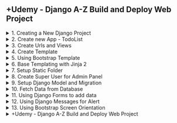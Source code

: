 
## +Udemy - Django A-Z Build and Deploy Web Project

<details>
<summary>1. Creating a New Django Project </summary>

# Creating a New Django Project

## Install venv

```py
python -m venv myproject-env
```

## Activate venv

```py
# myproject-env\Scripts\activate
source myproject-env/bin/activate
```

## Install Django

```py
python -m pip install Django
pip install django
pip install django==5.0
```

## Get dependencies

```py
pip freeze
```

```x
asgiref==3.7.2
Django==5.0.3
sqlparse==0.4.4
```

## Save Dependencies to Requirements.txt

```py
pip freeze > requirements.txt
```

## Install requirements from Requirements.txt

```py
pip install -r requirements.txt
```

## Deactivate a virtual environment

```py
deactivate
```

## Create Django Project

```py
django-admin startproject taskmate .
```

## Make Migrations

```py
python manage.py makemigrations
python manage.py migrate
```

## Start Local Server

```py
python manage.py runserver
```

```x
You have 18 unapplied migration(s). Your project may not work properly until you apply the migrations for app(s): admin, auth, contenttypes, sessions.
Run 'python manage.py migrate' to apply them.
April 03, 2024 - 19:56:32
Django version 5.0.4, using settings 'taskmate.settings'
Starting development server at http://127.0.0.1:8000/
Quit the server with CONTROL-C.
```

![image](https://github.com/omeatai/src-python-flask-django/assets/32337103/22df5e9a-3927-4360-bffc-40c6cfb95033)

<img width="1529" alt="image" src="https://github.com/omeatai/src-python-flask-django/assets/32337103/e087d565-d986-4697-b1d6-3e1a239d5689">

# #END</details>

<details>
<summary>2. Create new App - TodoList </summary>

# Create new App - TodoList

[https://github.com/omeatai/src-python-flask-django/commit/fbf231bb53a548dc15c021d4041212fa10ffc13b](https://github.com/omeatai/src-python-flask-django/commit/fbf231bb53a548dc15c021d4041212fa10ffc13b)

## Create App

```py
python manage.py startapp todolist
django-admin startapp todolist
```

### taskmate.settings:

```x
# Application definition

INSTALLED_APPS = [
    'django.contrib.admin',
    'django.contrib.auth',
    'django.contrib.contenttypes',
    'django.contrib.sessions',
    'django.contrib.messages',
    'django.contrib.staticfiles',

    # apps
    'todolist',
]
```

<img width="1529" alt="image" src="https://github.com/omeatai/src-python-flask-django/assets/32337103/0df79c8a-1bcd-44c9-8941-cae421178859">


# #END</details>

<details>
<summary>3. Create Urls and Views </summary>

# Create Urls and Views


### taskmate.urls:

```py
from django.contrib import admin
from django.urls import path, include

urlpatterns = [
    path('admin/', admin.site.urls),
    path('task/', include('todolist.urls')),
]
```

### todolist.urls:

```py
from django.urls import path
from todolist import views

urlpatterns = [
    path('', views.todolist, name="todolist"),
]
```

### todolist.views:

```py
from django.shortcuts import render
from django.http import HttpResponse
# Create your views here.


def todolist(request):
    return HttpResponse("<h1>Welcome to the Task Page</h1>")
```

![image](https://github.com/omeatai/src-python-flask-django/assets/32337103/00dc48de-9654-4228-9306-b1e13ebdebef)
<img width="1529" alt="image" src="https://github.com/omeatai/src-python-flask-django/assets/32337103/428fa1e7-2306-4ed8-8d4d-92f0aff97760">
<img width="1529" alt="image" src="https://github.com/omeatai/src-python-flask-django/assets/32337103/e0b80bad-7cdc-4a7c-b993-0d9fd4a5ccd2">
<img width="1529" alt="image" src="https://github.com/omeatai/src-python-flask-django/assets/32337103/ca3b2339-c5b3-41b8-a5cd-6bf04e8e7dd6">

# #END</details>

<details>
<summary>4. Create Template </summary>

# Create Template

[https://github.com/omeatai/src-python-flask-django/commits/main/](https://github.com/omeatai/src-python-flask-django/commits/main/)

### todolist.urls:

```py
from django.urls import path
from todolist import views

urlpatterns = [
    path('', views.todolist, name="todolist"),
]

```

### todolist.views:

```py
from django.shortcuts import render
from django.http import HttpResponse
# Create your views here.


def todolist(request):
    # return HttpResponse("<h1>Welcome to the Task Page</h1>")
    return render(request, 'todolist.html', {})

```

### src-python/udemy/django-A-Z/todolist/templates/todolist.html:

```py
<h1>Welcome to the New Task Page on Template!</h1>
```

![image](https://github.com/omeatai/src-python-flask-django/assets/32337103/d396c262-ed1e-4f1c-bf43-fa520ea9c3af)

<img width="1473" alt="image" src="https://github.com/omeatai/src-python-flask-django/assets/32337103/cfbc6f64-928f-4080-ba25-8ebcc3d0a6de">
<img width="1473" alt="image" src="https://github.com/omeatai/src-python-flask-django/assets/32337103/4dd585bd-dfd6-4303-8744-62592671234a">
<img width="1473" alt="image" src="https://github.com/omeatai/src-python-flask-django/assets/32337103/86cd6c65-0954-43fd-a751-6a9473475cf4">

# #END</details>

<details>
<summary>5. Using Bootstrap Template </summary>

# Using Bootstrap Template

[https://github.com/omeatai/src-python-flask-django/commit/5e9fe522da16c264556fb6d4e37d64bb80d1747b](https://github.com/omeatai/src-python-flask-django/commit/5e9fe522da16c264556fb6d4e37d64bb80d1747b)

## Bootstrap Main Template

```html
<!doctype html>
<html lang="en">
  <head>
    <meta charset="utf-8">
    <meta name="viewport" content="width=device-width, initial-scale=1">
    <title>Bootstrap demo</title>
    <link href="https://cdn.jsdelivr.net/npm/bootstrap@5.3.3/dist/css/bootstrap.min.css" rel="stylesheet" integrity="sha384-QWTKZyjpPEjISv5WaRU9OFeRpok6YctnYmDr5pNlyT2bRjXh0JMhjY6hW+ALEwIH" crossorigin="anonymous">
  </head>
  <body>
    <h1>Hello, world!</h1>
    <script src="https://cdn.jsdelivr.net/npm/bootstrap@5.3.3/dist/js/bootstrap.bundle.min.js" integrity="sha384-YvpcrYf0tY3lHB60NNkmXc5s9fDVZLESaAA55NDzOxhy9GkcIdslK1eN7N6jIeHz" crossorigin="anonymous"></script>
  </body>
</html>
```

## Navbar Template

```html
<nav class="navbar navbar-expand-lg bg-body-tertiary">
  <div class="container-fluid">
    <a class="navbar-brand" href="#">Navbar</a>
    <button class="navbar-toggler" type="button" data-bs-toggle="collapse" data-bs-target="#navbarNav" aria-controls="navbarNav" aria-expanded="false" aria-label="Toggle navigation">
      <span class="navbar-toggler-icon"></span>
    </button>
    <div class="collapse navbar-collapse" id="navbarNav">
      <ul class="navbar-nav">
        <li class="nav-item">
          <a class="nav-link active" aria-current="page" href="#">Home</a>
        </li>
        <li class="nav-item">
          <a class="nav-link" href="#">Features</a>
        </li>
        <li class="nav-item">
          <a class="nav-link" href="#">Pricing</a>
        </li>
        <li class="nav-item">
          <a class="nav-link disabled" aria-disabled="true">Disabled</a>
        </li>
      </ul>
    </div>
  </div>
</nav>
```

### src-python/udemy/django-A-Z/todolist/templates/todolist.html:

```html
<!doctype html>
<html lang="en">

<head>
    <!-- Required meta tags -->
    <meta charset="utf-8">
    <meta name="viewport" content="width=device-width, initial-scale=1, shrink-to-fit=no">

    <!-- Bootstrap CSS -->
    <link href="https://cdn.jsdelivr.net/npm/bootstrap@5.3.0-alpha3/dist/css/bootstrap.min.css" rel="stylesheet"
        integrity="sha384-KK94CHFLLe+nY2dmCWGMq91rCGa5gtU4mk92HdvYe+M/SXH301p5ILy+dN9+nJOZ" crossorigin="anonymous">

    <title>Todo List - Taskmate </title>
</head>

<body>
    <nav class="navbar navbar-expand-lg bg-body-tertiary">
        <div class="container-fluid">
            <a class="navbar-brand" href="#">Navbar</a>
            <button class="navbar-toggler" type="button" data-bs-toggle="collapse" data-bs-target="#navbarNav"
                aria-controls="navbarNav" aria-expanded="false" aria-label="Toggle navigation">
                <span class="navbar-toggler-icon"></span>
            </button>
            <div class="collapse navbar-collapse" id="navbarNav">
                <ul class="navbar-nav">
                    <li class="nav-item">
                        <a class="nav-link active" aria-current="page" href="#">Home</a>
                    </li>
                    <li class="nav-item">
                        <a class="nav-link" href="#">Features</a>
                    </li>
                    <li class="nav-item">
                        <a class="nav-link" href="#">Pricing</a>
                    </li>
                    <li class="nav-item">
                        <a class="nav-link disabled" aria-disabled="true">Disabled</a>
                    </li>
                </ul>
            </div>
        </div>
    </nav>

    <main class="container">
        <h1>Welcome to the New Task Page on Template!</h1>
    </main>

    <!-- Optional JavaScript; choose one of the two! -->
    <!-- jQuery and Bootstrap Bundle (includes Popper) -->
    <script src="https://cdn.jsdelivr.net/npm/bootstrap@5.3.0-alpha3/dist/js/bootstrap.bundle.min.js"
        integrity="sha384-ENjdO4Dr2bkBIFxQpeoTz1HIcje39Wm4jDKdf19U8gI4ddQ3GYNS7NTKfAdVQSZe" crossorigin="anonymous">
    </script>
</body>

</html>
```

![image](https://github.com/omeatai/src-python-flask-django/assets/32337103/446ff51f-5e68-4fab-9ee5-1b2cd918856d)
![image](https://github.com/omeatai/src-python-flask-django/assets/32337103/34ea1c8a-0430-4406-8548-f7a842f7633c)
![image](https://github.com/omeatai/src-python-flask-django/assets/32337103/e975baa4-d57f-4a83-9615-bfe89045f5eb)
![image](https://github.com/omeatai/src-python-flask-django/assets/32337103/4f3ff341-162f-41c5-baa4-37f70e1ee5ae)
![image](https://github.com/omeatai/src-python-flask-django/assets/32337103/c34349cd-1660-490d-8a99-3960b0e1360b)

<img width="1473" alt="image" src="https://github.com/omeatai/src-python-flask-django/assets/32337103/7e064467-6a7e-46d9-9b8b-4a40e7aeea92">

# #END</details>

<details>
<summary>6. Base Templating with Jinja 2 </summary>

# Base Templating with Jinja 2

[https://github.com/omeatai/src-python-flask-django/commits/main/](https://github.com/omeatai/src-python-flask-django/commits/main/)

### taskmate.settings:

```py

TEMPLATES = [
    {
        'BACKEND': 'django.template.backends.django.DjangoTemplates',
        # 'DIRS': [BASE_DIR / 'templates'],
        'DIRS': [os.path.join(BASE_DIR, 'templates')],
        'APP_DIRS': True,
        'OPTIONS': {
            'context_processors': [
                'django.template.context_processors.debug',
                'django.template.context_processors.request',
                'django.contrib.auth.context_processors.auth',
                'django.contrib.messages.context_processors.messages',
            ],
        },
    },
]
```

### taskmate.urls:

```py
from django.contrib import admin
from django.urls import path, include

urlpatterns = [
    path('admin/', admin.site.urls),
    path('task/', include('todolist.urls')),
]

```

### todolist.urls:

```py
from django.urls import path
from todolist import views

urlpatterns = [
    path('', views.todolist, name="todolist"),
    path('about/', views.about, name="about"),
    path('contact/', views.contact, name="contact"),
]

```

### todolist.views:

```py
from django.shortcuts import render
from django.http import HttpResponse
# Create your views here.


def todolist(request):
    context = {
        "welcome_text": "Welcome to your Todo List!"
    }
    # return HttpResponse("<h1>Welcome to the Task Page</h1>")
    return render(request, 'todolist.html', context)


def about(request):
    context = {
        "welcome_text": "Welcome to the About Page!"
    }
    return render(request, 'about.html', context)


def contact(request):
    context = {
        "welcome_text": "Welcome to the Contact Page!"
    }
    return render(request, 'contact.html', context)

```

### src-python/udemy/django-A-Z/templates/todolist/base.html:

```html
<!doctype html>
<html lang="en">

<head>
    <!-- Required meta tags -->
    <meta charset="utf-8">
    <meta name="viewport" content="width=device-width, initial-scale=1, shrink-to-fit=no">

    <!-- Bootstrap CSS -->
    <link href="https://cdn.jsdelivr.net/npm/bootstrap@5.3.0-alpha3/dist/css/bootstrap.min.css" rel="stylesheet"
        integrity="sha384-KK94CHFLLe+nY2dmCWGMq91rCGa5gtU4mk92HdvYe+M/SXH301p5ILy+dN9+nJOZ" crossorigin="anonymous">

    <title>Todo List Manager - {% block title %}{% endblock title %} </title>
</head>

<body>
    <nav class="navbar navbar-expand-lg bg-body-tertiary">
        <div class="container-fluid">
            <a class="navbar-brand" href="#">Task Mate</a>
            <button class="navbar-toggler" type="button" data-bs-toggle="collapse" data-bs-target="#navbarNav"
                aria-controls="navbarNav" aria-expanded="false" aria-label="Toggle navigation">
                <span class="navbar-toggler-icon"></span>
            </button>
            <div class="collapse navbar-collapse" id="navbarNav">
                <ul class="navbar-nav">
                    <li class="nav-item">
                        <a class="nav-link active" aria-current="page" href="{% url 'todolist' %}">Home</a>
                    </li>
                    <li class="nav-item">
                        <a class="nav-link" href="{% url 'todolist' %}">Todo List</a>
                        {% comment %} <a class="nav-link" href="/task">Todo List</a> {% endcomment %}
                    </li>
                    <li class="nav-item">
                        <a class="nav-link" href="{% url 'about' %}">About Us</a>
                        {% comment %} <a class="nav-link" href="/task/about">About Us</a> {% endcomment %}
                    </li>
                    <li class="nav-item">
                        <a class="nav-link" href="{% url 'contact' %}">Contact Us</a>
                        {% comment %} <a class="nav-link" href="/task/contact">Contact Us</a> {% endcomment %}
                    </li>
                </ul>
            </div>
        </div>
    </nav>

    <main class="container">
        <h1>Taskmate</h1>
        {% block content %}
        {% endblock content %}
    </main>

    <!-- Optional JavaScript; choose one of the two! -->
    <!-- jQuery and Bootstrap Bundle (includes Popper) -->
    <script src="https://cdn.jsdelivr.net/npm/bootstrap@5.3.0-alpha3/dist/js/bootstrap.bundle.min.js"
        integrity="sha384-ENjdO4Dr2bkBIFxQpeoTz1HIcje39Wm4jDKdf19U8gI4ddQ3GYNS7NTKfAdVQSZe" crossorigin="anonymous">
    </script>
</body>

</html>
```

### src-python/udemy/django-A-Z/todolist/templates/todolist.html:

```html
{% extends "todolist/base.html" %}

{% block title %}
Welcome
{% endblock title %}

{% block content %}
<h2>{{ welcome_text }}</h2>
{% endblock content %}
```

### src-python/udemy/django-A-Z/todolist/templates/about.html:

```html
{% extends "todolist/base.html" %}

{% block title %}
About Us
{% endblock title %}

{% block content %}
<h2>{{ welcome_text }}</h2>
{% endblock content %}
```

### src-python/udemy/django-A-Z/todolist/templates/contact.html:

```html
{% extends "todolist/base.html" %}

{% block title %}
Contact Us
{% endblock title %}

{% block content %}
<h2>{{ welcome_text }}</h2>
{% endblock content %}
```

![image](https://github.com/omeatai/src-python-flask-django/assets/32337103/cf0018f9-f76d-4331-9a12-6e593e93388b)
![image](https://github.com/omeatai/src-python-flask-django/assets/32337103/4c1a659a-e02e-4100-bd7d-e8642b1827b5)
![image](https://github.com/omeatai/src-python-flask-django/assets/32337103/c3df0c22-7edc-4e21-912d-f3d99900780b)
<img width="1429" alt="image" src="https://github.com/omeatai/src-python-flask-django/assets/32337103/404412e4-8604-4713-8743-16acc5cb9ac5">
<img width="1473" alt="image" src="https://github.com/omeatai/src-python-flask-django/assets/32337103/a17c5e5f-fcbc-4441-8ed1-f9f7072c28f4">
<img width="1473" alt="image" src="https://github.com/omeatai/src-python-flask-django/assets/32337103/95719a7d-890b-4a25-bbc3-2c6c89c8b1dc">
<img width="1473" alt="image" src="https://github.com/omeatai/src-python-flask-django/assets/32337103/15c80222-f800-406c-828f-c4c8bc2ce164">
<img width="1473" alt="image" src="https://github.com/omeatai/src-python-flask-django/assets/32337103/958b11f8-8a51-4bf7-9248-72d3a4c4a14a">
<img width="1473" alt="image" src="https://github.com/omeatai/src-python-flask-django/assets/32337103/e5d94c38-773f-4bef-aeb3-68d5e0eed1cd">
<img width="1473" alt="image" src="https://github.com/omeatai/src-python-flask-django/assets/32337103/82861d69-ab2b-4767-9e65-fe2017da7056">
<img width="1473" alt="image" src="https://github.com/omeatai/src-python-flask-django/assets/32337103/c2707449-f9fe-44c6-bd18-412d76ada279">

# #END</details>

<details>
<summary>7. Setup Static Folder </summary>

# Setup Static Folder

[https://github.com/omeatai/src-python-flask-django/commit/b727b0e70a83ddb22c3cc2845e28d8128f0a19b9](https://github.com/omeatai/src-python-flask-django/commit/b727b0e70a83ddb22c3cc2845e28d8128f0a19b9)

### taskmate.settings:

```py
# Static files (CSS, JavaScript, Images)
# https://docs.djangoproject.com/en/5.0/howto/static-files/

STATIC_URL = 'static/'
STATICFILES_DIRS = [os.path.join(BASE_DIR, 'static')]
```

### src-python/udemy/django-A-Z/templates/todolist/base.html:

```html
{% load static %}

<!doctype html>
<html lang="en">

<head>
    <!-- Required meta tags -->
    <meta charset="utf-8">
    <meta name="viewport" content="width=device-width, initial-scale=1, shrink-to-fit=no">

    <!-- Bootstrap CSS -->
    <link href="https://cdn.jsdelivr.net/npm/bootstrap@5.3.0-alpha3/dist/css/bootstrap.min.css" rel="stylesheet"
        integrity="sha384-KK94CHFLLe+nY2dmCWGMq91rCGa5gtU4mk92HdvYe+M/SXH301p5ILy+dN9+nJOZ" crossorigin="anonymous">

    <title>Todo List Manager - {% block title %}{% endblock title %} </title>
</head>

<body>
    <nav class="navbar navbar-expand-lg bg-body-dark navbar-dark bg-dark">
        <div class="container-fluid">
            <a class="navbar-brand" href="{% url 'todolist' %}"><img src="{% static 'todolist/images/logo-1.png' %}"
                    alt="Taskmate Logo"></a>
            <button class="navbar-toggler" type="button" data-bs-toggle="collapse" data-bs-target="#navbarNav"
                aria-controls="navbarNav" aria-expanded="false" aria-label="Toggle navigation">
                <span class="navbar-toggler-icon"></span>
            </button>
            <div class="collapse navbar-collapse" id="navbarNav">
                <ul class="navbar-nav">
                    <li class="nav-item">
                        <a class="nav-link active" aria-current="page" href="{% url 'todolist' %}">Home</a>
                    </li>
                    <li class="nav-item">
                        <a class="nav-link" href="{% url 'todolist' %}">Todo List</a>
                        {% comment %} <a class="nav-link" href="/task">Todo List</a> {% endcomment %}
                    </li>
                    <li class="nav-item">
                        <a class="nav-link" href="{% url 'about' %}">About Us</a>
                        {% comment %} <a class="nav-link" href="/task/about">About Us</a> {% endcomment %}
                    </li>
                    <li class="nav-item">
                        <a class="nav-link" href="{% url 'contact' %}">Contact Us</a>
                        {% comment %} <a class="nav-link" href="/task/contact">Contact Us</a> {% endcomment %}
                    </li>
                </ul>
            </div>
        </div>
    </nav>

    <main class="container">
        <h1>Taskmate</h1>
        {% block content %}
        {% endblock content %}
    </main>

    <!-- Optional JavaScript; choose one of the two! -->
    <!-- jQuery and Bootstrap Bundle (includes Popper) -->
    <script src="https://cdn.jsdelivr.net/npm/bootstrap@5.3.0-alpha3/dist/js/bootstrap.bundle.min.js"
        integrity="sha384-ENjdO4Dr2bkBIFxQpeoTz1HIcje39Wm4jDKdf19U8gI4ddQ3GYNS7NTKfAdVQSZe" crossorigin="anonymous">
    </script>
</body>

</html>
```

### src-python/udemy/django-A-Z/todolist/templates/todolist.html:

```py
{% extends "todolist/base.html" %}

{% block title %}
Welcome
{% endblock title %}

{% block content %}
<h2>{{ welcome_text }}</h2>
{% endblock content %}
```

![image](https://github.com/omeatai/src-python-flask-django/assets/32337103/a2277918-c10d-4288-9da7-5b432584721b)

<img width="1473" alt="image" src="https://github.com/omeatai/src-python-flask-django/assets/32337103/9df594d4-54de-4364-82f0-3a284055392f">
<img width="1473" alt="image" src="https://github.com/omeatai/src-python-flask-django/assets/32337103/3bc02c76-03e0-4a8f-9378-a031239ecf0b">
<img width="1473" alt="image" src="https://github.com/omeatai/src-python-flask-django/assets/32337103/b220e88c-809f-41f0-8ae3-09afe5965650">

# #END</details>

<details>
<summary>8. Create Super User for Admin Panel </summary>

# Create Super User for Admin Panel

## Create Super User

```py
python manage.py createsuperuser
```

## Run Local Server

```py
python manage.py runserver
```

<img width="510" alt="image" src="https://github.com/omeatai/src-python-flask-django/assets/32337103/77949caa-8709-4791-a7e5-2afdec7fba00">
![image](https://github.com/omeatai/src-python-flask-django/assets/32337103/b0543452-5fe3-4bcb-82fa-383316494102)
<img width="1400" alt="image" src="https://github.com/omeatai/src-python-flask-django/assets/32337103/6f3861bb-a0fb-4586-81ce-ef572f8a5222">

# #END</details>

<details>
<summary>9. Setup Django Model and Migration </summary>

# Setup Django Model and Migration

[https://github.com/omeatai/src-python-flask-django/commit/d3985ea132dfa34bb55905b46db68e27b9d763b3](https://github.com/omeatai/src-python-flask-django/commit/d3985ea132dfa34bb55905b46db68e27b9d763b3)

### todolist.models:

```py
from django.db import models

# Create your models here.


class TaskList(models.Model):
    task = models.CharField(max_length=300)
    done = models.BooleanField(default=False)
    # description = models.TextField()
    created_at = models.DateTimeField(auto_now_add=True)
    updated_at = models.DateTimeField(auto_now=True)

```

### todolist.admin:

```py
from django.contrib import admin
from .models import TaskList

# Register your models here.
admin.site.register(TaskList)

```

## Make Migrations

```py
python manage.py makemigrations
python manage.py migrate
```

## Run Local Server

```py
python manage.py runserver
```

![image](https://github.com/omeatai/src-python-flask-django/assets/32337103/f69b55f9-7c06-45d9-b90f-95705d619746)
![image](https://github.com/omeatai/src-python-flask-django/assets/32337103/efc83b7a-c85c-46fd-9381-3d673105a4ee)
![image](https://github.com/omeatai/src-python-flask-django/assets/32337103/cc5ba05b-068b-4920-8670-f7abc38f04ad)
![image](https://github.com/omeatai/src-python-flask-django/assets/32337103/1ec8e6a8-e448-4bc6-a8f9-2d296a99fbd5)

<img width="1400" alt="image" src="https://github.com/omeatai/src-python-flask-django/assets/32337103/6c89310a-d2c6-4e4b-9ebb-a82cf387cab9">
<img width="1400" alt="image" src="https://github.com/omeatai/src-python-flask-django/assets/32337103/addfbe9c-e4ae-4dd3-af38-f60ee9b8d031">

# #END</details>

<details>
<summary>10. Fetch Data from Database </summary>

# Fetch Data from Database

[https://github.com/omeatai/src-python-flask-django/commit/36b1e3ea6eecc65fecc913682d0829684a876ebd](https://github.com/omeatai/src-python-flask-django/commit/36b1e3ea6eecc65fecc913682d0829684a876ebd)

[https://getbootstrap.com/docs/5.3/content/tables/](https://getbootstrap.com/docs/5.3/content/tables/)

## Bootstrap Table Format:

```html
<table class="table">
  <thead>
    <tr>
      <th scope="col">#</th>
      <th scope="col">First</th>
      <th scope="col">Last</th>
      <th scope="col">Handle</th>
    </tr>
  </thead>
  <tbody>
    <tr>
      <th scope="row">1</th>
      <td>Mark</td>
      <td>Otto</td>
      <td>@mdo</td>
    </tr>
    <tr>
      <th scope="row">2</th>
      <td>Jacob</td>
      <td>Thornton</td>
      <td>@fat</td>
    </tr>
    <tr>
      <th scope="row">3</th>
      <td colspan="2">Larry the Bird</td>
      <td>@twitter</td>
    </tr>
  </tbody>
</table>
```

### todolist.views:

```py
from django.shortcuts import render
from django.http import HttpResponse
from .models import TaskList
# Create your views here.


def todolist(request):
    tasks = TaskList.objects.all()
    context = {
        'tasks': tasks,
        "welcome_text": "Welcome to your Todo List!"
    }
    # return HttpResponse("<h1>Welcome to the Task Page</h1>")
    return render(request, 'todolist.html', context)


def about(request):
    context = {
        "welcome_text": "Welcome to the About Page!"
    }
    return render(request, 'about.html', context)


def contact(request):
    context = {
        "welcome_text": "Welcome to the Contact Page!"
    }
    return render(request, 'contact.html', context)

```

### src-python/udemy/django-A-Z/todolist/templates/todolist.html:

```html
{% extends "todolist/base.html" %}

{% block title %}
Welcome
{% endblock title %}

{% block content %}
<h2>{{ welcome_text }}</h2>

{% comment %} <table class="table table-dark table-striped"> {% endcomment %}
    <table class="table table-light table-striped table-hover table-bordered">
        <thead>
            <tr class="table-dark">
                <th scope="col">Task</th>
                <th scope="col">Done</th>
                <th scope="col">Edit</th>
                <th scope="col">Delete</th>
            </tr>
        </thead>
        <tbody>
            {% for todo in tasks %}
            {% if todo.done %}
            <tr class="table-success">
                <th scope="row">{{ todo.task }}</th>
                <td>YES</td>
                <td><a href="" type="button" class="btn btn-warning btn-sm">Edit</a></td>
                <td><a href="" type="button" class="btn btn-danger btn-sm">Delete</a></td>
            </tr>
            {% else %}
            <tr>
                <th scope="row">{{ todo.task }}</th>
                <td>NO</td>
                <td><a href="" type="button" class="btn btn-warning btn-sm">Edit</a></td>
                <td><a href="" type="button" class="btn btn-danger btn-sm">Delete</a></td>
            </tr>
            {% endif %}
            {% endfor %}
        </tbody>
    </table>

    {% for todo in tasks %}
    <div class="todo">
        <h3>{{ todo.task }} - {{ todo.done }}</h3>
    </div>


    {% endfor %}

    {% endblock content %}
```

![image](https://github.com/omeatai/src-python-flask-django/assets/32337103/02124501-e51e-44a8-9433-e90626c05762)
![image](https://github.com/omeatai/src-python-flask-django/assets/32337103/1eec6917-7f8f-4ef9-8c26-b6f16b130988)
![image](https://github.com/omeatai/src-python-flask-django/assets/32337103/a04a4aed-1075-4144-b7e2-db3cb0cc7cbb)
![image](https://github.com/omeatai/src-python-flask-django/assets/32337103/db8b9ea7-1016-44a0-8550-646e391acd3c)

<img width="1400" alt="image" src="https://github.com/omeatai/src-python-flask-django/assets/32337103/9c32960b-e69b-4f62-8313-e599cb6771b5">
<img width="1400" alt="image" src="https://github.com/omeatai/src-python-flask-django/assets/32337103/5049d062-2360-44a7-a134-414b3d9c14b5">

# #END</details>

<details>
<summary>11. Using Django Forms to add data </summary>

# Using Django Forms to add data

[https://getbootstrap.com/docs/5.3/forms/overview/](https://getbootstrap.com/docs/5.3/forms/overview/)

## Bootstrap Form Format:

```html
<form>
  <div class="mb-3">
    <label for="exampleInputEmail1" class="form-label">Email address</label>
    <input type="email" class="form-control" id="exampleInputEmail1" aria-describedby="emailHelp">
    <div id="emailHelp" class="form-text">We'll never share your email with anyone else.</div>
  </div>
  <div class="mb-3">
    <label for="exampleInputPassword1" class="form-label">Password</label>
    <input type="password" class="form-control" id="exampleInputPassword1">
  </div>
  <div class="mb-3 form-check">
    <input type="checkbox" class="form-check-input" id="exampleCheck1">
    <label class="form-check-label" for="exampleCheck1">Check me out</label>
  </div>
  <button type="submit" class="btn btn-primary">Submit</button>
</form>
```

### todolist.forms:

```py
from django import forms
from .models import TaskList


class TaskForm(forms.ModelForm):
    class Meta:
        model = TaskList
        fields = ['task', 'done']

```

### todolist.views:

```py
from django.shortcuts import render, redirect
from django.http import HttpResponse
from .models import TaskList
from .forms import TaskForm
# Create your views here.


def todolist(request):
    note = None
    if request.method == "POST":
        form = TaskForm(request.POST or None)
        if form.is_valid():
            form.done = False
            form.save()
        note = "Your new Task has been added successfully!"
    tasks = TaskList.objects.all()
    context = {
        'tasks': tasks,
        "welcome_text": "Welcome to your Todo List!",
        "note": note
    }
    return render(request, 'todolist.html', context)
    # return redirect('todolist')


def about(request):
    context = {
        "welcome_text": "Welcome to the About Page!"
    }
    return render(request, 'about.html', context)


def contact(request):
    context = {
        "welcome_text": "Welcome to the Contact Page!"
    }
    return render(request, 'contact.html', context)

```

### src-python/udemy/django-A-Z/todolist/templates/todolist.html:

```html
{% extends "todolist/base.html" %}

{% block title %}
Welcome
{% endblock title %}

{% block content %}
<h2>{{ welcome_text }}</h2>

<form method="POST" class="my-3">
    {% csrf_token %}

    {% if note %}
    <div class="alert alert-success" role="alert">
        {{ note }}
    </div>
    {% endif %}

    <div class="mb-3">
        <label for="task" class="form-label">Add Task</label>
        <input type="text" class="form-control" id="task" name="task" aria-describedby="textHelp"
            placeholder="Call Alex...">
        <div id="textHelp" class="form-text">What would you want to do?</div>
    </div>
    <button type="submit" class="btn btn-primary">ADD TASK</button>
</form>


<table class="table table-light table-striped table-hover table-bordered">
    <thead>
        <tr class="table-dark">
            <th scope="col">Task</th>
            <th scope="col">Done</th>
            <th scope="col">Edit</th>
            <th scope="col">Delete</th>
        </tr>
    </thead>
    <tbody>
        {% for todo in tasks %}
        {% if todo.done %}
        <tr class="table-success">
            <th scope="row">{{ todo.task }}</th>
            <td>YES</td>
            <td><a href="" type="button" class="btn btn-warning btn-sm">Edit</a></td>
            <td><a href="" type="button" class="btn btn-danger btn-sm">Delete</a></td>
        </tr>
        {% else %}
        <tr>
            <th scope="row">{{ todo.task }}</th>
            <td>NO</td>
            <td><a href="" type="button" class="btn btn-warning btn-sm">Edit</a></td>
            <td><a href="" type="button" class="btn btn-danger btn-sm">Delete</a></td>
        </tr>
        {% endif %}
        {% endfor %}
    </tbody>
</table>


{% endblock content %}
```

![image](https://github.com/omeatai/src-python-flask-django/assets/32337103/8afc0f90-f618-4ac8-aefc-478857e50dbe)
![image](https://github.com/omeatai/src-python-flask-django/assets/32337103/5d8b4547-5156-43c1-ada2-84d89ea33cdb)
![image](https://github.com/omeatai/src-python-flask-django/assets/32337103/a0ac350c-628a-4532-bc46-21c48f266abc)
![image](https://github.com/omeatai/src-python-flask-django/assets/32337103/115ac876-d1e4-40bd-915b-d9b7ffa680a5)
![image](https://github.com/omeatai/src-python-flask-django/assets/32337103/43c0a4c2-fc8d-4320-b49f-407036a94eba)

<img width="1400" alt="image" src="https://github.com/omeatai/src-python-flask-django/assets/32337103/57c4415d-d405-448e-9bb8-983c30dc37ca">
<img width="1400" alt="image" src="https://github.com/omeatai/src-python-flask-django/assets/32337103/def193eb-d990-4848-90eb-41cf3b3820bb">
<img width="1400" alt="image" src="https://github.com/omeatai/src-python-flask-django/assets/32337103/2095b37c-9c3b-413b-a050-8f9b306bcdfe">
<img width="1400" alt="image" src="https://github.com/omeatai/src-python-flask-django/assets/32337103/57649b4d-8987-42f7-ab9f-18077b67601b">

# #END</details>

<details>
<summary>12. Using Django Messages for Alert </summary>

# Using Django Messages for Alert

[https://github.com/omeatai/src-python-flask-django/commit/f7595ceae38ddf8f9d4557b33d9dd1385b1d75b4](https://github.com/omeatai/src-python-flask-django/commit/f7595ceae38ddf8f9d4557b33d9dd1385b1d75b4)
[https://getbootstrap.com/docs/5.3/components/alerts/](https://getbootstrap.com/docs/5.3/components/alerts/)

## Bootstrap Alert Formats:

```html
<div class="alert alert-primary" role="alert">
  A simple primary alert—check it out!
</div>
<div class="alert alert-secondary" role="alert">
  A simple secondary alert—check it out!
</div>
<div class="alert alert-success" role="alert">
  A simple success alert—check it out!
</div>
<div class="alert alert-danger" role="alert">
  A simple danger alert—check it out!
</div>
<div class="alert alert-warning" role="alert">
  A simple warning alert—check it out!
</div>
<div class="alert alert-info" role="alert">
  A simple info alert—check it out!
</div>
<div class="alert alert-light" role="alert">
  A simple light alert—check it out!
</div>
<div class="alert alert-dark" role="alert">
  A simple dark alert—check it out!
</div>
```

```html
<div class="alert alert-warning alert-dismissible fade show" role="alert">
  <strong>Holy guacamole!</strong> You should check in on some of those fields below.
  <button type="button" class="btn-close" data-bs-dismiss="alert" aria-label="Close"></button>
</div>
```

### todolist.views:

```py
from django.shortcuts import render, redirect
from django.http import HttpResponse
from django.contrib import messages

from .models import TaskList
from .forms import TaskForm
# Create your views here.


def todolist(request):
    if request.method == "POST":
        form = TaskForm(request.POST or None)
        if form.is_valid():
            form.done = False
            form.save()
            messages.success(
                request, "Awesome! Your new Task has been added successfully!")
        # note = "Your new Task has been added successfully!"
    tasks = TaskList.objects.all()
    context = {
        'tasks': tasks,
        "welcome_text": "Welcome to your Todo List!",
    }
    return render(request, 'todolist.html', context)


def about(request):
    context = {
        "welcome_text": "Welcome to the About Page!"
    }
    return render(request, 'about.html', context)


def contact(request):
    context = {
        "welcome_text": "Welcome to the Contact Page!"
    }
    return render(request, 'contact.html', context)

```

### src-python/udemy/django-A-Z/todolist/templates/todolist.html:

```html
{% extends "todolist/base.html" %}

{% block title %}
Welcome
{% endblock title %}

{% block content %}
<h2>{{ welcome_text }}</h2>

<form method="POST" class="my-3">
    {% csrf_token %}

    {% if messages %}

    {% for message in messages %}
    {% comment %} <div class="alert alert-success" role="alert">
        {{ message }}
    </div> {% endcomment %}

    <div class="alert alert-success alert-dismissible fade show" role="alert">
        {{ message }}
        <button type="button" class="btn-close" data-bs-dismiss="alert" aria-label="Close"></button>
    </div>

    {% endfor %}

    {% endif %}

    <div class="mb-3">
        <label for="task" class="form-label">Add Task</label>
        <input type="text" class="form-control" id="task" name="task" aria-describedby="textHelp"
            placeholder="Call Alex...">
        <div id="textHelp" class="form-text">What would you want to do?</div>
    </div>
    <button type="submit" class="btn btn-primary">ADD TASK</button>
</form>


<table class="table table-light table-striped table-hover table-bordered">
    <thead>
        <tr class="table-dark">
            <th scope="col">Task</th>
            <th scope="col">Done</th>
            <th scope="col">Edit</th>
            <th scope="col">Delete</th>
        </tr>
    </thead>
    <tbody>
        {% if tasks %}

        {% for todo in tasks %}

        {% if todo.done %}
        <tr class="table-success">
            <th scope="row">{{ todo.task }}</th>
            <td>YES</td>
            <td><a href="" type="button" class="btn btn-warning btn-sm">Edit</a></td>
            <td><a href="" type="button" class="btn btn-danger btn-sm">Delete</a></td>
        </tr>
        {% else %}
        <tr>
            <th scope="row">{{ todo.task }}</th>
            <td>NO</td>
            <td><a href="" type="button" class="btn btn-warning btn-sm">Edit</a></td>
            <td><a href="" type="button" class="btn btn-danger btn-sm">Delete</a></td>
        </tr>
        {% endif %}

        {% endfor %}

        {% endif %}
    </tbody>
</table>


{% endblock content %}
```

![image](https://github.com/omeatai/src-python-flask-django/assets/32337103/517a9dd3-823e-4dc7-8e85-fd193c699f63)
![image](https://github.com/omeatai/src-python-flask-django/assets/32337103/60adead8-b2cd-4e83-b129-b5298b2456f7)
![image](https://github.com/omeatai/src-python-flask-django/assets/32337103/161b66c4-e1d9-44b2-8990-a23df0dc86ae)
![image](https://github.com/omeatai/src-python-flask-django/assets/32337103/2d72e0aa-bc86-4224-86ca-32689a5c77d5)
![image](https://github.com/omeatai/src-python-flask-django/assets/32337103/75d1697b-d560-48e8-901f-eebc11d6324c)

<img width="1400" alt="image" src="https://github.com/omeatai/src-python-flask-django/assets/32337103/b0974a5c-390b-4a5b-a2c6-644c8b35ef1b">
<img width="1400" alt="image" src="https://github.com/omeatai/src-python-flask-django/assets/32337103/4cb1326a-a41b-45cd-b6b3-486e82eaffed">

# #END</details>

<details>
<summary>13. Using Bootstrap Screen Orientation </summary>

# Using Bootstrap Screen Orientation

```py

```

```py

```


```py

```

```py

```

```py

```

```py

```

```py

```

```py

```

```py

```


# #END</details>

<details>
<summary>+Udemy - Django A-Z Build and Deploy Web Project </summary>

# #END</details>



